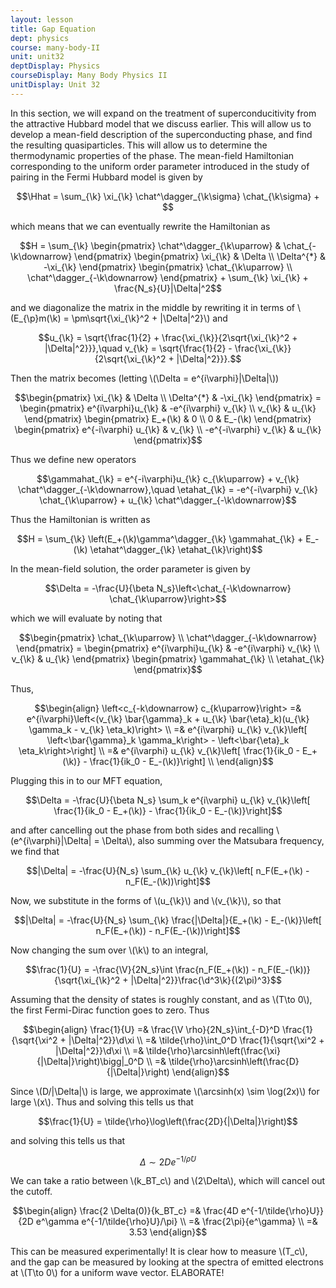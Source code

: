 ```yaml
---
layout: lesson
title: Gap Equation
dept: physics
course: many-body-II
unit: unit32
deptDisplay: Physics
courseDisplay: Many Body Physics II
unitDisplay: Unit 32
---
```


In this section, we will expand on the treatment of superconducitivity from the attractive Hubbard model that we discuss earlier. This will allow us to develop a mean-field description of the superconducting phase, and find the resulting quasiparticles. This will allow us to determine the thermodynamic properties of the phase. The mean-field Hamiltonian corresponding to the uniform order parameter introduced in the study of pairing in the Fermi Hubbard model is given by 

$$\Hhat = \sum_{\k} \xi_{\k} \chat^\dagger_{\k\sigma} \chat_{\k\sigma} + $$

which means that we can eventually rewrite the Hamiltonian as 

$$H = \sum_{\k} \begin{pmatrix} \chat^\dagger_{\k\uparrow} & \chat_{-\k\downarrow} \end{pmatrix} \begin{pmatrix} \xi_{\k} & \Delta \\ \Delta^{*} & -\xi_{\k} \end{pmatrix} \begin{pmatrix} \chat_{\k\uparrow} \\ \chat^\dagger_{-\k\downarrow} \end{pmatrix} + \sum_{\k} \xi_{\k} + \frac{N_s}{U}|\Delta|^2$$

and we diagonalize the matrix in the middle by rewriting it in terms of \\(E_{\p}m(\k) = \pm\sqrt{\xi_{\k}^2 + |\Delta|^2}\\) and 

$$u_{\k} = \sqrt{\frac{1}{2} + \frac{\xi_{\k}}{2\sqrt{\xi_{\k}^2 + |\Delta|^2}}},\quad v_{\k} = \sqrt{\frac{1}{2} - \frac{\xi_{\k}}{2\sqrt{\xi_{\k}^2 + |\Delta|^2}}}.$$

Then the matrix becomes (letting \\(\Delta = e^{i\varphi}|\Delta|\\))

$$\begin{pmatrix} \xi_{\k} & \Delta \\ \Delta^{*} & -\xi_{\k} \end{pmatrix} = \begin{pmatrix} e^{i\varphi}u_{\k} & -e^{i\varphi} v_{\k} \\ v_{\k} & u_{\k} \end{pmatrix} \begin{pmatrix} E_+(\k) & 0 \\ 0 & E_-(\k) \end{pmatrix} \begin{pmatrix} e^{-i\varphi} u_{\k} & v_{\k} \\ -e^{-i\varphi} v_{\k} & u_{\k} \end{pmatrix}$$

Thus we define new operators 

$$\gammahat_{\k} = e^{-i\varphi}u_{\k} c_{\k\uparrow} + v_{\k} \chat^\dagger_{-\k\downarrow},\quad \etahat_{\k} = -e^{-i\varphi} v_{\k} \chat_{\k\uparrow} + u_{\k} \chat^\dagger_{-\k\downarrow}$$

Thus the Hamiltonian is written as 

$$H = \sum_{\k} \left(E_+(\k)\gamma^\dagger_{\k} \gammahat_{\k} + E_-(\k) \etahat^\dagger_{\k} \etahat_{\k}\right)$$





In the mean-field solution, the order parameter is given by 

$$\Delta = -\frac{U}{\beta N_s}\left<\chat_{-\k\downarrow} \chat_{\k\uparrow}\right>$$

which we will evaluate by noting that 

$$\begin{pmatrix} \chat_{\k\uparrow} \\ \chat^\dagger_{-\k\downarrow} \end{pmatrix} = \begin{pmatrix} e^{i\varphi}u_{\k} & -e^{i\varphi} v_{\k} \\ v_{\k} & u_{\k} \end{pmatrix} \begin{pmatrix} \gammahat_{\k} \\ \etahat_{\k} \end{pmatrix}$$

Thus, 

$$\begin{align}
\left<c_{-k\downarrow} c_{k\uparrow}\right> =& e^{i\varphi}\left<(v_{\k} \bar{\gamma}_k + u_{\k} \bar{\eta}_k)(u_{\k} \gamma_k - v_{\k} \eta_k)\right> \\
=& e^{i\varphi} u_{\k} v_{\k}\left[ \left<\bar{\gamma}_k \gamma_k\right> - \left<\bar{\eta}_k \eta_k\right>\right] \\
=& e^{i\varphi} u_{\k} v_{\k}\left[ \frac{1}{ik_0 - E_+(\k)} - \frac{1}{ik_0 - E_-(\k)}\right] \\
\end{align}$$

Plugging this in to our MFT equation, 

$$\Delta = -\frac{U}{\beta N_s} \sum_k e^{i\varphi} u_{\k} v_{\k}\left[ \frac{1}{ik_0 - E_+(\k)} - \frac{1}{ik_0 - E_-(\k)}\right]$$

and after cancelling out the phase from both sides and recalling \\(e^{i\varphi}|\Delta| = \Delta\\), also summing over the Matsubara frequency, we find that

$$|\Delta| = -\frac{U}{N_s} \sum_{\k} u_{\k} v_{\k}\left[ n_F(E_+(\k) - n_F(E_-(\k))\right]$$

Now, we substitute in the forms of \\(u_{\k}\\) and \\(v_{\k}\\), so that 

$$|\Delta| = -\frac{U}{N_s} \sum_{\k} \frac{|\Delta|}{E_+(\k) - E_-(\k)}\left[ n_F(E_+(\k)) - n_F(E_-(\k))\right]$$

Now changing the sum over \\(\k\\) to an integral, 

$$\frac{1}{U} = -\frac{\V}{2N_s}\int \frac{n_F(E_+(\k)) - n_F(E_-(\k))}{\sqrt{\xi_{\k}^2 + |\Delta|^2}}\frac{\d^3\k}{(2\pi)^3}$$

Assuming that the density of states is roughly constant, and as \\(T\to 0\\), the first Fermi-Dirac function goes to zero. Thus 

$$\begin{align}
\frac{1}{U} =& \frac{\V \rho}{2N_s}\int_{-D}^D \frac{1}{\sqrt{\xi^2 + |\Delta|^2}}\d\xi \\
=& \tilde{\rho}\int_0^D \frac{1}{\sqrt{\xi^2 + |\Delta|^2}}\d\xi \\
=& \tilde{\rho}\arcsinh\left(\frac{\xi}{|\Delta|}\right)\bigg|_0^D \\
=& \tilde{\rho}\arcsinh\left(\frac{D}{|\Delta|}\right)
\end{align}$$

Since \\(D/|\Delta|\\) is large, we approximate \\(\arcsinh(x) \sim \log(2x)\\) for large \\(x\\). Thus 
and solving this tells us that 

$$\frac{1}{U} = \tilde{\rho}\log\left(\frac{2D}{|\Delta|}\right)$$

and solving this tells us that 

$$\Delta\sim 2D e^{-1/\tilde{\rho} U}$$

We can take a ratio between \\(k_BT_c\\) and \\(2\Delta\\), which will cancel out the cutoff. 

$$\begin{align}
\frac{2 \Delta(0)}{k_BT_c} =& \frac{4D e^{-1/\tilde{\rho}U}}{2D e^\gamma e^{-1/\tilde{\rho}U}/\pi} \\
=& \frac{2\pi}{e^\gamma} \\
=& 3.53
\end{align}$$

This can be measured experimentally! It is clear how to measure \\(T_c\\), and the gap can be measured by looking at the spectra of emitted electrons at \\(T\to 0\\) for a uniform wave vector. ELABORATE!


